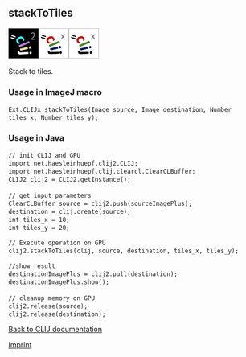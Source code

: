 ## stackToTiles
![Image](images/mini_clij2_logo.png)![Image](images/mini_clijx_logo.png)![Image](images/mini_clijx_logo.png)

Stack to tiles.

### Usage in ImageJ macro
```
Ext.CLIJx_stackToTiles(Image source, Image destination, Number tiles_x, Number tiles_y);
```


### Usage in Java
```
// init CLIJ and GPU
import net.haesleinhuepf.clij2.CLIJ;
import net.haesleinhuepf.clij.clearcl.ClearCLBuffer;
CLIJ2 clij2 = CLIJ2.getInstance();

// get input parameters
ClearCLBuffer source = clij2.push(sourceImagePlus);
destination = clij.create(source);
int tiles_x = 10;
int tiles_y = 20;
```

```
// Execute operation on GPU
clij2.stackToTiles(clij, source, destination, tiles_x, tiles_y);
```

```
//show result
destinationImagePlus = clij2.pull(destination);
destinationImagePlus.show();

// cleanup memory on GPU
clij2.release(source);
clij2.release(destination);
```


[Back to CLIJ documentation](https://clij.github.io/)

[Imprint](https://clij.github.io/imprint)
